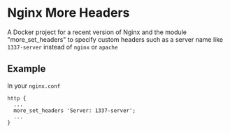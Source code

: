 # Nginx More Headers

A Docker project for a recent version of Nginx and the module "more_set_headers" to specify custom headers such as a server name like `1337-server` instead of `nginx` or `apache`

## Example

In your `nginx.conf`

```
http {
  ...
  more_set_headers 'Server: 1337-server';
  ...
}
```
